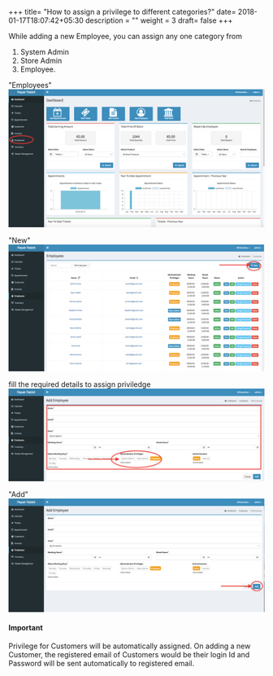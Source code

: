 +++
title= "How to assign a privilege to different categories?"
date= 2018-01-17T18:07:42+05:30
description = ""
weight = 3
draft= false
+++


While adding a new Employee, you can assign any one category from


1. System Admin
2. Store Admin
3. Employee.

"Employees"
![How to assign a privilege to different categories?](/images/employees/how_to_assing_priviledges/go_to_employees.png)

"New"
![How to assign a privilege to different categories?](/images/employees/how_to_assing_priviledges/add_new.png)

fill the required details to assign priviledge
![How to assign a privilege to different categories?](/images/employees/how_to_assing_priviledges/fill_the_required_details_and_assign_privilege.png)

"Add"
![How to assign a privilege to different categories?](/images/employees/how_to_assing_priviledges/click_add.png)


#### Important
Privilege for Customers will be automatically assigned. On adding a new Customer, the registered email of Customers would be their login Id and Password will be sent automatically to registered email.
